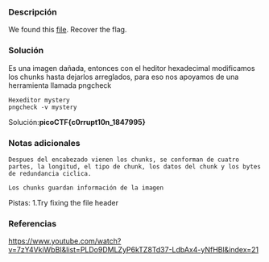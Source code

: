 
### Descripción 
We found this [file](https://jupiter.challenges.picoctf.org/static/ab30fcb7d47364b4190a7d3d40edb551/mystery). Recover the flag.
### Solución
Es una imagen dañada, entonces con el heditor hexadecimal modificamos los chunks hasta dejarlos arreglados, para eso nos apoyamos de una herramienta llamada pngcheck


	Hexeditor mystery
	pngcheck -v mystery
	
Solución:**picoCTF{c0rrupt10n_1847995}**
### Notas adicionales
	Despues del encabezado vienen los chunks, se conforman de cuatro partes, la longitud, el tipo de chunk, los datos del chunk y los bytes de redundancia ciclica.

	Los chunks guardan información de la imagen

Pistas:
	1.Try fixing the file header
### Referencias 
https://www.youtube.com/watch?v=7zY4VkiWbBI&list=PLDo9DMLZyP6kTZ8Td37-LdbAx4-yNfHBl&index=21



